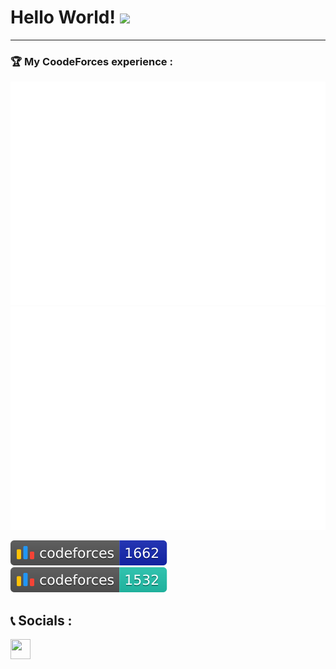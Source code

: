 # Hello World! <img src="https://media.giphy.com/media/hvRJCLFzcasrR4ia7z/giphy.gif" width="30px"/>

___

### :trophy: My CoodeForces experience :

![](https://raw.githubusercontent.com/chu65536/cf-stats/main/output/light_card.svg#gh-dark-mode-only)
![](https://raw.githubusercontent.com/chu65536/cf-stats/main/output/light_card.svg#gh-light-mode-only)

![](https://raw.githubusercontent.com/chu65536/cf-stats/main/output/max_rating.svg)
![](https://raw.githubusercontent.com/chu65536/cf-stats/main/output/rating.svg)


## 📞 Socials : 

<picture>
 <source srcset="https://banner2.cleanpng.com/20180602/loz/kisspng-telegram-computer-icons-logo-article-5b12ddd65a36f7.6834652515279630943695.jpg" media="(prefers-color-scheme: dark)">
 <img src="https://www.pngfind.com/pngs/m/53-530160_join-the-conversation-telegram-logo-white-png-transparent.png" width="32px" height="32px">
</picture>

